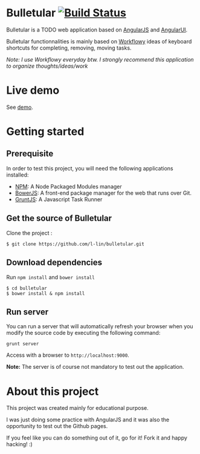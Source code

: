 # Bulletular [![Build Status](https://travis-ci.org/l-lin/bulletular.png?branch=master)](https://travis-ci.org/l-lin/bulletular)

Bulletular is a TODO web application based on [AngularJS](http://angularjs.org/) and [AngularUI](http://angular-ui.github.io/).

Bulletular functionnalities is mainly based on [Workflowy](https://workflowy.com/) ideas of keyboard shortcuts for completing, removing, moving tasks. 

*Note: I use Workflowy everyday btw. I strongly recommend this application to organize thoughts/ideas/work*

# Live demo

See [demo](http://l-lin.github.io/bulletular/).

# Getting started

## Prerequisite

In order to test this project, you will need the following applications installed:

* [NPM](https://npmjs.org/):	A Node Packaged Modules manager
* [BowerJS](https://github.com/bower/bower): A front-end package manager for the web that runs over Git.
* [GruntJS](http://gruntjs.com/): A Javascript Task Runner

## Get the source of Bulletular

Clone the project :

```
$ git clone https://github.com/l-lin/bulletular.git
```

## Download dependencies

Run `npm install` and `bower install`

```
$ cd bulletular
$ bower install & npm install
```

## Run server

You can run a server that will automatically refresh your browser when you modify the source code by executing the following command:

```
grunt server
```

Access with a browser to `http://localhost:9000`.

**Note:** The server is of course not mandatory to test out the application.


# About this project

This project was created mainly for educational purpose.

I was just doing some practice with AngularJS and it was also the opportunity to test out the Github pages.

If you feel like you can do something out of it, go for it! Fork it and happy hacking! :)
